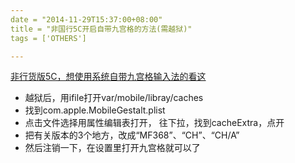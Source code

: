 ```yaml
---
date = "2014-11-29T15:37:00+08:00"
title = "非国行5C开启自带九宫格的方法(需越狱)"
tags = ['OTHERS']

---
```


[非行货版5C，想使用系统自带九宫格输入法的看这](http://bbs.feng.com/read-htm-tid-8643235.html)

* 越狱后，用ifile打开var/mobile/libray/caches
* 找到com.apple.MobileGestalt.plist
* 点击文件选择用属性编辑表打开， 往下拉，找到cacheExtra，点开
* 把有关版本的3个地方，改成“MF368”、“CH”、“CH/A”
* 然后注销一下，在设置里打开九宫格就可以了